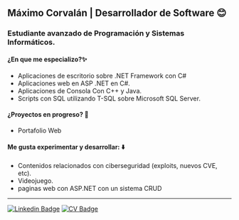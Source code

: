 ## Máximo Corvalán | Desarrollador de Software 😊

### Estudiante avanzado de Programación y Sistemas Informáticos.

#### ¿En que me especializo?✨
* Aplicaciones de escritorio sobre .NET Framework con C# 
* Aplicaciones web en ASP .NET en C#.
* Aplicaciones de Consola Con C++ y Java.
* Scripts con SQL utilizando T-SQL sobre Microsoft SQL Server.

#### ¿Proyectos en progreso? 🚀
* Portafolio Web

#### Me gusta experimentar y desarrollar: ⬇️
* Contenidos relacionados con ciberseguridad (exploits, nuevos CVE, etc).
* Videojuego.
* paginas web con ASP.NET con un sistema CRUD
---
[![Linkedin Badge](https://img.shields.io/badge/-MaximoCorvalan-0e76a8?style=flat&labelColor=0e76a8&logo=linkedin&logoColor=white)](https://www.linkedin.com/in/m%C3%A1ximo-corval%C3%A1n-874656234/)
[![CV Badge](https://img.shields.io/badge/-CV-d20001?style=flat&labelColor=d20001&logo=DocuSign&logoColor=white)](https://drive.google.com/file/d/1hCmFXmlghslXbwRfsW1MNzVN_W8CIJDA/view?usp=sharing)
